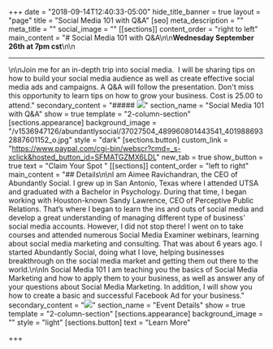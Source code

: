 +++
date = "2018-09-14T12:40:33-05:00"
hide_title_banner = true
layout = "page"
title = "Social Media 101 with Q&A"
[seo]
meta_description = ""
meta_title = ""
social_image = ""
[[sections]]
content_order = "right to left"
main_content = "# Social Media 101 with Q&A\n\n**Wednesday September 26th at 7pm cst**\n\n<hr>\n\nJoin me for an in-depth trip into social media.  I will be sharing tips on how to build your social media audience as well as create effective social media ads and campaigns. A Q&A will follow the presentation. Don't miss this opportunity to learn tips on how to grow your business. Cost is 25.00 to attend."
secondary_content = "##### ![](https://res.cloudinary.com/modii/w_840,q_50,f_auto/v1536947126/abundantlysocial/37027504_489960801443541_4019886932887601152_o.jpg)"
section_name = "Social Media 101 with Q&A"
show = true
template = "2-column-section"
[sections.appearance]
background_image = "/v1536947126/abundantlysocial/37027504_489960801443541_4019886932887601152_o.jpg"
style = "dark"
[sections.button]
custom_link = "https://www.paypal.com/cgi-bin/webscr?cmd=_s-xclick&hosted_button_id=SFMATGZMX6LDL"
new_tab = true
show_button = true
text = "Claim Your Spot "
[[sections]]
content_order = "left to right"
main_content = "## Details\n\nI am Aimee Ravichandran, the CEO of Abundantly Social. I grew up in San Antonio, Texas where I attended UTSA and graduated with a Bachelor in Psychology. During that time, I began working with Houston-known Sandy Lawrence, CEO of Perceptive Public Relations. That’s where I began to learn the ins and outs of social media and develop a great understanding of managing different type of business' social media accounts. However, I did not stop there! I went on to take courses and attended numerous Social Media Examiner webinars, learning about social media marketing and consulting. That was about 6 years ago. I started Abundantly Social, doing what I love, helping businesses breakthrough on the social media market and getting them out there to the world.\n\nIn Social Media 101 I am teaching you the basics of Social Media Marketing and how to apply them to your business, as well as answer any of your questions about Social Media Marketing. In addition, I will show you how to create a basic and successful Facebook Ad for your business."
secondary_content = "![](https://res.cloudinary.com/modii/w_840,q_50,f_auto/v1533615751/abundantlysocial/portrait.jpg)"
section_name = "Event Details"
show = true
template = "2-column-section"
[sections.appearance]
background_image = ""
style = "light"
[sections.button]
text = "Learn More"

+++
